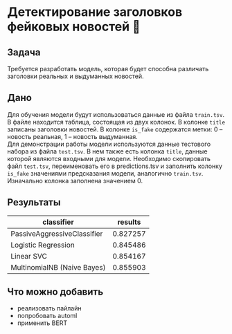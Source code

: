 # Детектирование заголовков фейковых новостей :newspaper:
## Задача
Требуется разработать модель, которая будет способна различать заголовки реальных и выдуманных новостей.
## Дано
Для обучения модели будут использоваться данные из файла `train.tsv`. В файле находится таблица, состоящая из двух колонок. В колонке `title` записаны заголовки новостей. В колонке `is_fake` содержатся метки: 0 – новость реальная, 1 – новость выдуманная. <br/>
Для демонстрации работы модели используются данные тестового набора из файла `test.tsv`. В нем также есть колонка `title`, данные которой являются входными для модели. 
Необходимо скопировать файл `test.tsv`, переименовать его в predictions.tsv и заполнить колонку `is_fake` значениями предсказания модели, аналогично `train.tsv`. 
Изначально колонка заполнена значением 0.
## Результаты
classifier |	results
--- | ---
PassiveAggressiveClassifier	| 0.827257
Logistic Regression	| 0.845486
Linear SVC |	0.854167
MultinomialNB (Naive Bayes) |	0.855903

## Что можно добавить
- реализовать пайлайн
- попробовать automl
- применить BERT

